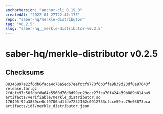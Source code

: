 ```yaml
---
anchorVersion: "anchor-cli 0.19.0"
createdAt: "2022-01-27T22:47:17Z"
repo: "saber-hq/merkle-distributor"
tag: "v0.2.5"
slug: "saber-hq__merkle-distributor-v0.2.5"
---
```

# saber-hq/merkle-distributor v0.2.5
## Checksums
```
08346897a22f6db6faca4c76a5ed67eefdcf9773f6b3ffa9b39d23df0a87643f  release.tar.gz
2fdcfe97c56fdbfda64c5560d76d0d99ec29ecc27fca70f424a39b889b814ba9  artifacts/verifiable/merkle_distributor.so
176495f92a3839ce8cf9700ad1fde7232162c0912753cfcce59ac79e03873bca  artifacts/idl/merkle_distributor.json
```
